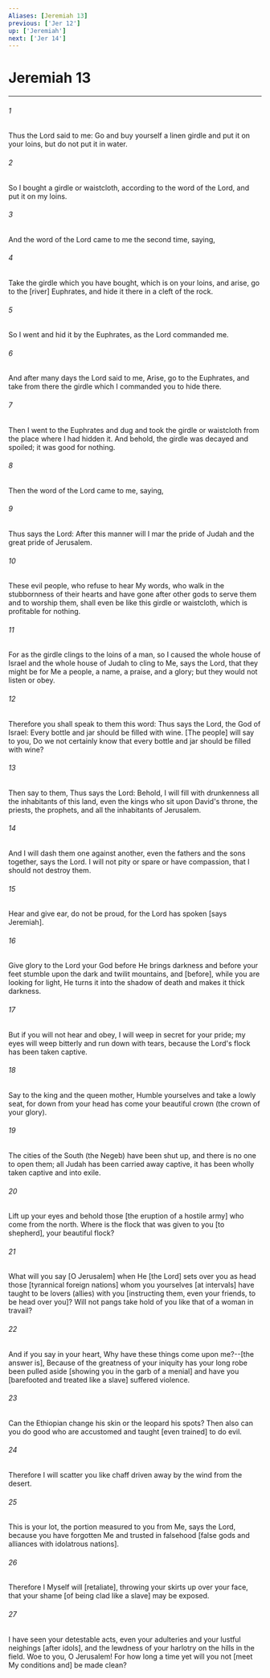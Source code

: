```yaml
---
Aliases: [Jeremiah 13]
previous: ['Jer 12']
up: ['Jeremiah']
next: ['Jer 14']
---
```

# Jeremiah 13

***


###### 1 


Thus the Lord said to me: Go and buy yourself a linen girdle and put it on your loins, but do not put it in water. 


###### 2 


So I bought a girdle or waistcloth, according to the word of the Lord, and put it on my loins. 


###### 3 


And the word of the Lord came to me the second time, saying, 


###### 4 


Take the girdle which you have bought, which is on your loins, and arise, go to the [river] Euphrates, and hide it there in a cleft of the rock. 


###### 5 


So I went and hid it by the Euphrates, as the Lord commanded me. 


###### 6 


And after many days the Lord said to me, Arise, go to the Euphrates, and take from there the girdle which I commanded you to hide there. 


###### 7 


Then I went to the Euphrates and dug and took the girdle or waistcloth from the place where I had hidden it. And behold, the girdle was decayed and spoiled; it was good for nothing. 


###### 8 


Then the word of the Lord came to me, saying, 


###### 9 


Thus says the Lord: After this manner will I mar the pride of Judah and the great pride of Jerusalem. 


###### 10 


These evil people, who refuse to hear My words, who walk in the stubbornness of their hearts and have gone after other gods to serve them and to worship them, shall even be like this girdle or waistcloth, which is profitable for nothing. 


###### 11 


For as the girdle clings to the loins of a man, so I caused the whole house of Israel and the whole house of Judah to cling to Me, says the Lord, that they might be for Me a people, a name, a praise, and a glory; but they would not listen or obey. 


###### 12 


Therefore you shall speak to them this word: Thus says the Lord, the God of Israel: Every bottle and jar should be filled with wine. [The people] will say to you, Do we not certainly know that every bottle and jar should be filled with wine? 


###### 13 


Then say to them, Thus says the Lord: Behold, I will fill with drunkenness all the inhabitants of this land, even the kings who sit upon David's throne, the priests, the prophets, and all the inhabitants of Jerusalem. 


###### 14 


And I will dash them one against another, even the fathers and the sons together, says the Lord. I will not pity or spare or have compassion, that I should not destroy them. 


###### 15 


Hear and give ear, do not be proud, for the Lord has spoken [says Jeremiah]. 


###### 16 


Give glory to the Lord your God before He brings darkness and before your feet stumble upon the dark and twilit mountains, and [before], while you are looking for light, He turns it into the shadow of death and makes it thick darkness. 


###### 17 


But if you will not hear and obey, I will weep in secret for your pride; my eyes will weep bitterly and run down with tears, because the Lord's flock has been taken captive. 


###### 18 


Say to the king and the queen mother, Humble yourselves and take a lowly seat, for down from your head has come your beautiful crown (the crown of your glory). 


###### 19 


The cities of the South (the Negeb) have been shut up, and there is no one to open them; all Judah has been carried away captive, it has been wholly taken captive and into exile. 


###### 20 


Lift up your eyes and behold those [the eruption of a hostile army] who come from the north. Where is the flock that was given to you [to shepherd], your beautiful flock? 


###### 21 


What will you say [O Jerusalem] when He [the Lord] sets over you as head those [tyrannical foreign nations] whom you yourselves [at intervals] have taught to be lovers (allies) with you [instructing them, even your friends, to be head over you]? Will not pangs take hold of you like that of a woman in travail? 


###### 22 


And if you say in your heart, Why have these things come upon me?--[the answer is], Because of the greatness of your iniquity has your long robe been pulled aside [showing you in the garb of a menial] and have you [barefooted and treated like a slave] suffered violence. 


###### 23 


Can the Ethiopian change his skin or the leopard his spots? Then also can you do good who are accustomed and taught [even trained] to do evil. 


###### 24 


Therefore I will scatter you like chaff driven away by the wind from the desert. 


###### 25 


This is your lot, the portion measured to you from Me, says the Lord, because you have forgotten Me and trusted in falsehood [false gods and alliances with idolatrous nations]. 


###### 26 


Therefore I Myself will [retaliate], throwing your skirts up over your face, that your shame [of being clad like a slave] may be exposed. 


###### 27 


I have seen your detestable acts, even your adulteries and your lustful neighings [after idols], and the lewdness of your harlotry on the hills in the field. Woe to you, O Jerusalem! For how long a time yet will you not [meet My conditions and] be made clean?
